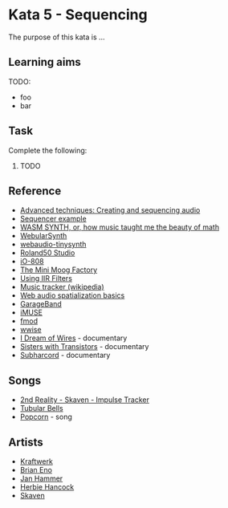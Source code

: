 # Kata 5 - Sequencing

The purpose of this kata is ...

## Learning aims

TODO:

* foo
* bar

## Task

Complete the following:

1. TODO

## Reference

* [Advanced techniques: Creating and sequencing audio](https://developer.mozilla.org/en-US/docs/Web/API/Web_Audio_API/Advanced_techniques)
* [Sequencer example](https://jonoliver.codes/sequencer/)
* [WASM SYNTH, or, how music taught me the beauty of math](https://proofinprogress.com/posts/2020-02-19/wasm-synth.html)
* [WebularSynth](https://github.com/cantastage/webular-synth)
* [webaudio-tinysynth](https://g200kg.github.io/webaudio-tinysynth/)
* [Roland50 Studio](https://roland50.studio/)
* [iO-808](https://io808.com/)
* [The Mini Moog Factory](https://www.moogmusic.com/news/celebrate-our-70th-anniversary-and-bobs-birthday-new-virtual-experience)
* [Using IIR Filters](https://developer.mozilla.org/en-US/docs/Web/API/Web_Audio_API/Using_IIR_filters)
* [Music tracker (wikipedia)](https://en.wikipedia.org/wiki/Music_tracker)
* [Web audio spatialization basics](https://developer.mozilla.org/en-US/docs/Web/API/Web_Audio_API/Web_audio_spatialization_basics)
* [GarageBand](https://www.apple.com/mac/garageband/)
* [iMUSE](https://en.wikipedia.org/wiki/IMUSE)
* [fmod](https://www.fmod.com/)
* [wwise](https://en.wikipedia.org/wiki/Audiokinetic_Wwise)
* [I Dream of Wires](https://www.imdb.com/title/tt3636334/) - documentary
* [Sisters with Transistors](https://www.imdb.com/title/tt6744250/) - documentary
* [Subharcord](https://www.imdb.com/title/tt19244906/) - documentary

## Songs

* [2nd Reality - Skaven - Impulse Tracker](https://www.youtube.com/watch?v=cpNGBzd2SLE)
* [Tubular Bells](https://en.m.wikipedia.org/wiki/Tubular_Bells)
* [Popcorn](https://en.m.wikipedia.org/wiki/Popcorn_(instrumental)) - song

## Artists

* [Kraftwerk](https://en.m.wikipedia.org/wiki/Kraftwerk)
* [Brian Eno](https://en.m.wikipedia.org/wiki/Brian_Eno)
* [Jan Hammer](https://en.m.wikipedia.org/wiki/Jan_Hammer)
* [Herbie Hancock](https://en.m.wikipedia.org/wiki/Herbie_Hancock)
* [Skaven](https://www.mikseri.net/artists/skaven.33783.php?displ_lang=en)
